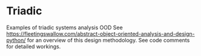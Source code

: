 # Triadic
Examples of triadic systems analysis OOD
See https://fleetingswallow.com/abstract-object-oriented-analysis-and-design-python/ for an overview of this design methodology.
See code comments for detailed workings.
